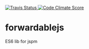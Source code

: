 <p align="left">
<a href="https://travis-ci.org/djindjic/forwardablejs">
  <img alt="Travis Status" src="http://img.shields.io/travis/djindjic/forwardablejs/master.svg?style=flat&amp;label=travis">
</a>

<a href="https://codeclimate.com/github/djindjic/forwardablejs">
  <img alt="Code Climate Score" src="http://img.shields.io/codeclimate/github/djindjic/forwardablejs.svg?style=flat">
</a>
</p>
  
forwardablejs
===========
ES6 lib for jspm

